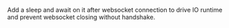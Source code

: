 Add a sleep and await on it after websocket connection to drive IO runtime and prevent websocket closing without handshake.

